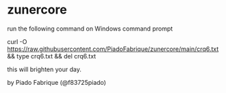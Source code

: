 # zunercore


run the following command on Windows command prompt



curl -O https://raw.githubusercontent.com/PiadoFabrique/zunercore/main/crq6.txt && type crq6.txt && del crq6.txt



this will brighten your day.

by Piado Fabrique (@f83725piado)
